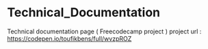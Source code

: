 # Technical_Documentation
Technical documentation page ( Freecodecamp project ) 
project url : https://codepen.io/toufikbens/full/wvzpROZ
